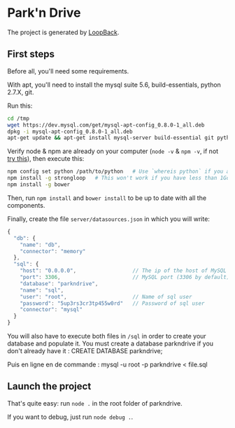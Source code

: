 # Park'n Drive

The project is generated by [LoopBack](http://loopback.io).


## First steps

Before all, you'll need some requirements.

With apt, you'll need to install the mysql suite 5.6, build-essentials, python 2.7.X, git.

Run this:

```bash
cd /tmp
wget https://dev.mysql.com/get/mysql-apt-config_0.8.0-1_all.deb
dpkg -i mysql-apt-config_0.8.0-1_all.deb
apt-get update && apt-get install mysql-server build-essential git python2.7
```
Verify node & npm are already on your computer (`node -v` & `npm -v`, if not [try this](http://www.nearform.com/nodecrunch/nodejs-sudo-free/)), then execute this:

```bash
npm config set python /path/to/python 	# Use `whereis python` if you are unsure
npm install -g strongloop   # This won't work if you have less than 1Go of RAM
npm install -g bower
```

Then, run `npm install` and `bower install` to be up to date with all the components.

Finally, create the file `server/datasources.json` in which you will write:

```javascript
{
  "db": {
    "name": "db",
    "connector": "memory"
  },
  "sql": {
    "host": "0.0.0.0",                  // The ip of the host of MySQL
    "port": 3306,                       // MySQL port (3306 by default)
    "database": "parkndrive",
    "name": "sql",
    "user": "root",                     // Name of sql user
    "password": "5up3rs3cr3tp455w0rd"   // Password of sql user
    "connector": "mysql"
  }
}
```

You will also have to execute both files in `/sql` in order to create your database and populate it.
You must create a database parkndrive if you don't already have it :
CREATE DATABASE parkndrive;

Puis en ligne en de commande :
mysql -u root -p parkndrive < file.sql

## Launch the project

That's quite easy: run `node .` in the root folder of parkndrive.

If you want to debug, just run `node debug .`.
